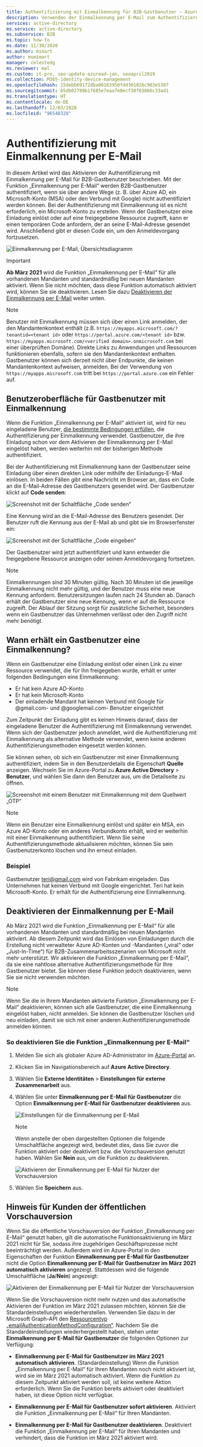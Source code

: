 ```yaml
---
title: Authentifizierung mit Einmalkennung für B2B-Gastbenutzer – Azure AD
description: Verwenden der Einmalkennung per E-Mail zum Authentifizieren von B2B-Gastbenutzern ohne Einrichten eines Microsoft-Kontos.
services: active-directory
ms.service: active-directory
ms.subservice: B2B
ms.topic: how-to
ms.date: 11/30/2020
ms.author: mimart
author: msmimart
manager: celestedg
ms.reviewer: mal
ms.custom: it-pro, seo-update-azuread-jan, seoapril2019
ms.collection: M365-identity-device-management
ms.openlocfilehash: 15debb69172dba00163950fdd301826c903e5307
ms.sourcegitcommit: 65db02799b1f685e7eaa7e0ecf38f03866c33ad1
ms.translationtype: HT
ms.contentlocale: de-DE
ms.lasthandoff: 12/03/2020
ms.locfileid: "96548328"
---
```

# <a name="email-one-time-passcode-authentication"></a>Authentifizierung mit Einmalkennung per E-Mail

In diesem Artikel wird das Aktivieren der Authentifizierung mit Einmalkennung per E-Mail für B2B-Gastbenutzer beschrieben. Mit der Funktion „Einmalkennung per E-Mail“ werden B2B-Gastbenutzer authentifiziert, wenn sie über andere Wege (z. B. über Azure AD, ein Microsoft-Konto (MSA) oder den Verbund mit Google) nicht authentifiziert werden können. Bei der Authentifizierung mit Einmalkennung ist es nicht erforderlich, ein Microsoft-Konto zu erstellen. Wenn der Gastbenutzer eine Einladung einlöst oder auf eine freigegebene Ressource zugreift, kann er einen temporären Code anfordern, der an seine E-Mail-Adresse gesendet wird. Anschließend gibt er diesen Code ein, um den Anmeldevorgang fortzusetzen.

![Einmalkennung per E-Mail, Übersichtsdiagramm](media/one-time-passcode/email-otp.png)

> [!IMPORTANT]
> **Ab März 2021** wird die Funktion „Einmalkennung per E-Mail“ für alle vorhandenen Mandanten und standardmäßig bei neuen Mandanten aktiviert. Wenn Sie nicht möchten, dass diese Funktion automatisch aktiviert wird, können Sie sie deaktivieren. Lesen Sie dazu [Deaktivieren der Einmalkennung per E-Mail](#disable-email-one-time-passcode) weiter unten.

> [!NOTE]
> Benutzer mit Einmalkennung müssen sich über einen Link anmelden, der den Mandantenkontext enthält (z.B. `https://myapps.microsoft.com/?tenantid=<tenant id>` oder `https://portal.azure.com/<tenant id>` bzw. `https://myapps.microsoft.com/<verified domain>.onmicrosoft.com` bei einer überprüften Domäne). Direkte Links zu Anwendungen und Ressourcen funktionieren ebenfalls, sofern sie den Mandantenkontext enthalten. Gastbenutzer können sich derzeit nicht über Endpunkte, die keinen Mandantenkontext aufweisen, anmelden. Bei der Verwendung von `https://myapps.microsoft.com` tritt bei `https://portal.azure.com` ein Fehler auf.

## <a name="user-experience-for-one-time-passcode-guest-users"></a>Benutzeroberfläche für Gastbenutzer mit Einmalkennung

Wenn die Funktion „Einmalkennung per E-Mail“ aktiviert ist, wird für neu eingeladene Benutzer, [die bestimmte Bedingungen erfüllen](#when-does-a-guest-user-get-a-one-time-passcode), die Authentifizierung per Einmalkennung verwendet. Gastbenutzer, die ihre Einladung schon vor dem Aktivieren der Einmalkennung per E-Mail eingelöst haben, werden weiterhin mit der bisherigen Methode authentifiziert.

Bei der Authentifizierung mit Einmalkennung kann der Gastbenutzer seine Einladung über einen direkten Link oder mithilfe der Einladungs-E-Mail einlösen. In beiden Fällen gibt eine Nachricht im Browser an, dass ein Code an die E-Mail-Adresse des Gastbenutzers gesendet wird. Der Gastbenutzer klickt auf **Code senden**:

   ![Screenshot mit der Schaltfläche „Code senden“](media/one-time-passcode/otp-send-code.png)

Eine Kennung wird an die E-Mail-Adresse des Benutzers gesendet. Der Benutzer ruft die Kennung aus der E-Mail ab und gibt sie im Browserfenster ein:

   ![Screenshot mit der Schaltfläche „Code eingeben“](media/one-time-passcode/otp-enter-code.png)

Der Gastbenutzer wird jetzt authentifiziert und kann entweder die freigegebene Ressource anzeigen oder seinen Anmeldevorgang fortsetzen.

> [!NOTE]
> Einmalkennungen sind 30 Minuten gültig. Nach 30 Minuten ist die jeweilige Einmalkennung nicht mehr gültig, und der Benutzer muss eine neue Kennung anfordern. Benutzersitzungen laufen nach 24 Stunden ab. Danach erhält der Gastbenutzer eine neue Kennung, wenn er auf die Ressource zugreift. Der Ablauf der Sitzung sorgt für zusätzliche Sicherheit, besonders wenn ein Gastbenutzer das Unternehmen verlässt oder den Zugriff nicht mehr benötigt.

## <a name="when-does-a-guest-user-get-a-one-time-passcode"></a>Wann erhält ein Gastbenutzer eine Einmalkennung?

Wenn ein Gastbenutzer eine Einladung einlöst oder einen Link zu einer Ressource verwendet, die für ihn freigegeben wurde, erhält er unter folgenden Bedingungen eine Einmalkennung:

- Er hat kein Azure AD-Konto
- Er hat kein Microsoft-Konto
- Der einladende Mandant hat keinen Verbund mit Google für @gmail.com- und @googlemail.com- Benutzer eingerichtet

Zum Zeitpunkt der Einladung gibt es keinen Hinweis darauf, dass der eingeladene Benutzer die Authentifizierung mit Einmalkennung verwendet. Wenn sich der Gastbenutzer jedoch anmeldet, wird die Authentifizierung mit Einmalkennung als alternative Methode verwendet, wenn keine anderen Authentifizierungsmethoden eingesetzt werden können.

Sie können sehen, ob sich ein Gastbenutzer mit einer Einmalkennung authentifiziert, indem Sie in den Benutzerdetails die Eigenschaft **Quelle** anzeigen. Wechseln Sie im Azure-Portal zu **Azure Active Directory** > **Benutzer**, und wählen Sie dann den Benutzer aus, um die Detailseite zu öffnen.

![Screenshot mit einem Benutzer mit Einmalkennung mit dem Quellwert „OTP“](media/one-time-passcode/guest-user-properties.png)

> [!NOTE]
> Wenn ein Benutzer eine Einmalkennung einlöst und später ein MSA, ein Azure AD-Konto oder ein anderes Verbundkonto erhält, wird er weiterhin mit einer Einmalkennung authentifiziert. Wenn Sie seine Authentifizierungsmethode aktualisieren möchten, können Sie sein Gastbenutzerkonto löschen und ihn erneut einladen.

### <a name="example"></a>Beispiel

Gastbenutzer teri@gmail.com wird von Fabrikam eingeladen. Das Unternehmen hat keinen Verbund mit Google eingerichtet. Teri hat kein Microsoft-Konto. Er erhält für die Authentifizierung eine Einmalkennung.

## <a name="disable-email-one-time-passcode"></a>Deaktivieren der Einmalkennung per E-Mail

Ab März 2021 wird die Funktion „Einmalkennung per E-Mail“ für alle vorhandenen Mandanten und standardmäßig bei neuen Mandanten aktiviert. Ab diesem Zeitpunkt wird das Einlösen von Einladungen durch die Erstellung nicht verwalteter Azure AD-Konten und -Mandanten („viral“ oder „Just-In-Time“) für B2B-Zusammenarbeitsszenarien von Microsoft nicht mehr unterstützt. Wir aktivieren die Funktion „Einmalkennung per E-Mail“, da sie eine nahtlose alternative Authentifizierungsmethode für Ihre Gastbenutzer bietet. Sie können diese Funktion jedoch deaktivieren, wenn Sie sie nicht verwenden möchten.

> [!NOTE]
>
> Wenn Sie die in Ihrem Mandanten aktivierte Funktion „Einmalkennung per E-Mail“ deaktivieren, können sich alle Gastbenutzer, die eine Einmalkennung eingelöst haben, nicht anmelden. Sie können die Gastbenutzer löschen und neu einladen, damit sie sich mit einer anderen Authentifizierungsmethode anmelden können.

### <a name="to-disable-the-email-one-time-passcode-feature"></a>So deaktivieren Sie die Funktion „Einmalkennung per E-Mail“

1. Melden Sie sich als globaler Azure AD-Administrator im [Azure-Portal](https://portal.azure.com/) an.

2. Klicken Sie im Navigationsbereich auf **Azure Active Directory**.

3. Wählen Sie **Externe Identitäten** > **Einstellungen für externe Zusammenarbeit** aus.

4. Wählen Sie unter **Einmalkennung per E-Mail für Gastbenutzer** die Option **Einmalkennung per E-Mail für Gastbenutzer deaktivieren** aus.

    ![Einstellungen für die Einmalkennung per E-Mail](media/one-time-passcode/otp-admin-settings.png)

   > [!NOTE]
   > Wenn anstelle der oben dargestellten Optionen die folgende Umschaltfläche angezeigt wird, bedeutet dies, dass Sie zuvor die Funktion aktiviert oder deaktiviert bzw. die Vorschauversion genutzt haben. Wählen Sie **Nein** aus, um die Funktion zu deaktivieren.
   >
   >![Aktivieren der Einmalkennung per E-Mail für Nutzer der Vorschauversion](media/delegate-invitations/enable-email-otp-opted-in.png)

5. Wählen Sie **Speichern** aus.

## <a name="note-for-public-preview-customers"></a>Hinweis für Kunden der öffentlichen Vorschauversion

Wenn Sie die öffentliche Vorschauversion der Funktion „Einmalkennung per E-Mail“ genutzt haben, gilt die automatische Funktionsaktivierung im März 2021 nicht für Sie, sodass ihre zugehörigen Geschäftsprozesse nicht beeinträchtigt werden. Außerdem wird im Azure-Portal in den Eigenschaften der Funktion **Einmalkennung per E-Mail für Gastbenutzer** nicht die Option **Einmalkennung per E-Mail für Gastbenutzer im März 2021 automatisch aktivieren** angezeigt. Stattdessen wird die folgende Umschaltfläche (**Ja**/**Nein**) angezeigt:

![Aktivieren der Einmalkennung per E-Mail für Nutzer der Vorschauversion](media/delegate-invitations/enable-email-otp-opted-in.png)

Wenn Sie die Vorschauversion nicht mehr nutzen und das automatische Aktivieren der Funktion im März 2021 zulassen möchten, können Sie die Standardeinstellungen wiederherstellen. Verwenden Sie dazu in der Microsoft Graph-API den [Ressourcentyp „emailAuthenticationMethodConfiguration“](https://aka.ms/exid-graphemailauth). Nachdem Sie die Standardeinstellungen wiederhergestellt haben, stehen unter **Einmalkennung per E-Mail für Gastbenutzer** die folgenden Optionen zur Verfügung:

- **Einmalkennung per E-Mail für Gastbenutzer im März 2021 automatisch aktivieren**. (Standardeinstellung) Wenn die Funktion „Einmalkennung per E-Mail“ für Ihren Mandanten noch nicht aktiviert ist, wird sie im März 2021 automatisch aktiviert. Wenn die Funktion zu diesem Zeitpunkt aktiviert werden soll, ist keine weitere Aktion erforderlich. Wenn Sie die Funktion bereits aktiviert oder deaktiviert haben, ist diese Option nicht verfügbar.

- **Einmalkennung per E-Mail für Gastbenutzer sofort aktivieren**. Aktiviert die Funktion „Einmalkennung per E-Mail“ für Ihren Mandanten.

- **Einmalkennung per E-Mail für Gastbenutzer deaktivieren**. Deaktiviert die Funktion „Einmalkennung per E-Mail“ für Ihren Mandanten und verhindert, dass die Funktion im März 2021 aktiviert wird.
